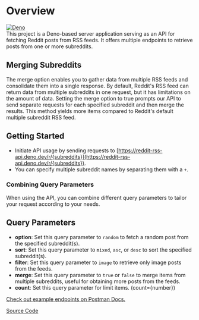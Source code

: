 # Overview

[![Deno](https://github.com/sametcn99/reddit-rss-api/actions/workflows/deno.yml/badge.svg)](https://github.com/sametcn99/reddit-rss-api/actions/workflows/deno.yml)\
This project is a Deno-based server application serving as an API for fetching Reddit posts from RSS feeds. It offers multiple endpoints to retrieve posts from one or more subreddits.

## Merging Subreddits

The merge option enables you to gather data from multiple RSS feeds and consolidate them into a single response. By default, Reddit's RSS feed can return data from multiple subreddits in one request, but it has limitations on the amount of data. Setting the merge option to true prompts our API to send separate requests for each specified subreddit and then merge the results. This method yields more items compared to Reddit's default multiple subreddit RSS feed.

## Getting Started

- Initiate API usage by sending requests to [https://reddit-rss-api.deno.dev/r/{subreddits}](https://reddit-rss-api.deno.dev/r/{subreddits}).
- You can specify multiple subreddit names by separating them with a `+`.

### Combining Query Parameters

When using the API, you can combine different query parameters to tailor your request according to your needs.

## Query Parameters

- **option**: Set this query parameter to `random` to fetch a random post from the specified subreddit(s).
- **sort**: Set this query parameter to `mixed`, `asc`, or `desc` to sort the specified subreddit(s).
- **filter**: Set this query parameter to `image` to retrieve only image posts from the feeds.
- **merge**: Set this query parameter to `true` or `false` to merge items from multiple subreddits, useful for obtaining more posts from the feeds.
- **count**: Set this query parameter for limit items. (count={number})

[Check out example endpoints on Postman Docs.](https://documenter.getpostman.com/view/30816351/2sA3Qs8WVo)

[Source Code](https://github.com/sametcn99/reddit-rss-api)
